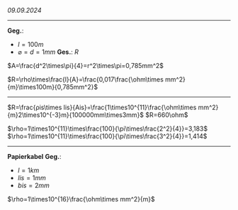 *09.09.2024*
___
**Geg.**:
- $l=100m$
- $\varnothing=d=1mm$
**Ges.**: $R$

$A=\frac{d^2\times\pi}{4}=r^2\times\pi=0,785mm^2$

$R=\rho\times\frac{l}{A}=\frac{0,017\frac{\ohm\times mm^2}{m}\times100m}{0,785mm^2}$

___

$R=\frac{ρis\times lis}{Ais}=\frac{1\times10^{11}\frac{\ohm\times mm^2}{m}2\times10^{-3}m}{100000mm\times3mm}$
$R=660\ohm$

$\rho=1\times10^{11}\times\frac{100}{\pi\times\frac{2^2}{4}}=3,183$
$\rho=1\times10^{11}\times\frac{100}{\pi\times\frac{3^2}{4}}=1,414$

___

**Papierkabel**
**Geg.**:
- $l=1km$
- $lis=1mm$
- $bis=2mm$

$\rho=1\times10^{16}\frac{\ohm\times mm^2}{m}$
